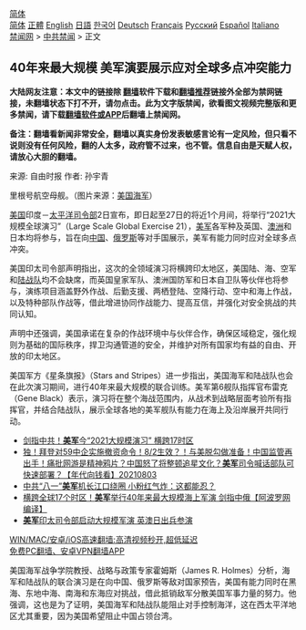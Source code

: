  <!-- 面包屑导航 --> <div class="breadcrumb"><!-- GTranslate: https://gtranslate.io/ -->  <div class="switcher notranslate">  <div class="selected">  <a href="#" onclick="return false;"> 简体</a>  </div>  <div class="option">  <a href="https://www.bannedbook.org" onclick="doGTranslate('zh-CN|zh-CN');jQuery('div.switcher div.selected a').html(jQuery(this).html());return false;" title="简体中文" class="nturl selected"> 简体</a>  <a href="https://www.bannedbook.org/zh-tw/" onclick="doGTranslate('zh-CN|zh-TW');jQuery('div.switcher div.selected a').html(jQuery(this).html());return false;" title="繁體中文" class="nturl"> 正體</a>  <a href="https://www.bannedbook.org/en/" onclick="doGTranslate('zh-CN|en');jQuery('div.switcher div.selected a').html(jQuery(this).html());return false;" title="English" class="nturl"> English</a>  <a href="https://www.bannedbook.org/ja/" onclick="doGTranslate('zh-CN|ja');jQuery('div.switcher div.selected a').html(jQuery(this).html());return false;" title="日本語" class="nturl"> 日語</a>  <a href="https://www.bannedbook.org/ko/" onclick="doGTranslate('zh-CN|ko');jQuery('div.switcher div.selected a').html(jQuery(this).html());return false;" title="한국어" class="nturl"> 한국어</a>  <a href="https://www.bannedbook.org/de/" onclick="doGTranslate('zh-CN|de');jQuery('div.switcher div.selected a').html(jQuery(this).html());return false;" title="Deutsch" class="nturl"> Deutsch</a>  <a href="https://www.bannedbook.org/fr/" onclick="doGTranslate('zh-CN|fr');jQuery('div.switcher div.selected a').html(jQuery(this).html());return false;" title="Français" class="nturl"> Français</a>  <a href="https://www.bannedbook.org/ru/" onclick="doGTranslate('zh-CN|ru');jQuery('div.switcher div.selected a').html(jQuery(this).html());return false;" title="Русский" class="nturl"> Русский</a>  <a href="https://www.bannedbook.org/es/" onclick="doGTranslate('zh-CN|es');jQuery('div.switcher div.selected a').html(jQuery(this).html());return false;" title="Español" class="nturl"> Español</a>  <a href="https://www.bannedbook.org/it/" onclick="doGTranslate('zh-CN|it');jQuery('div.switcher div.selected a').html(jQuery(this).html());return false;" title="Italiano" class="nturl"> Italiano</a>  </div>  </div>      <div class='breadcrumb-sub'><!-- Breadcrumb NavXT 6.3.0 --> <a href="https://www.bannedbook.org/" class="home">禁闻网</a> &gt; <a href="https://www.bannedbook.org/bnews/cbnews/" class="category">中共禁闻</a> &gt; 正文</div></div><h2>40年来最大规模 美军演要展示应对全球多点冲突能力</h2> <p class="notice"><b>大陆网友注意：本文中的链接除 <a href="https://github.com/bannedbook/fanqiang" >翻墙</a>软件下载和<a href="https://github.com/killgcd/justmysocks/blob/master/README.md">翻墙推荐</a>链接外全部为禁网链接，未翻墙状态下打不开，请勿点击。此为文字版禁闻，欲看图文视频完整版和更多禁闻，请下载<a href="https://github.com/bannedbook/fanqiang">翻墙软件或APP</a>后翻墙上禁闻网。</p><p>备注：翻墙看新闻非常安全，翻墙以真实身份发表敏感言论有一定风险，但只看不说则没有任何风险，翻的人太多，政府管不过来，也不管。信息自由是天赋人权，请放心大胆的翻墙。</b></p>  <div class="entry"> <p>来源:&nbsp;自由时报                            作者:&nbsp;孙宇青                                                 </p> <p>里根号航空母舰。（图片来源：<a href="https://www.bannedbook.org/bnews/tag/%e7%be%8e%e5%9b%bd%e6%b5%b7%e5%86%9b/" class="st_tag internal_tag" rel="tag" title="标签 美国海军 下的日志">美国海军</a>）</p>  <p><a href="https://www.bannedbook.org/bnews/tag/%e7%be%8e%e5%9b%bd/" class="st_tag internal_tag" rel="tag" title="标签 美国 下的日志">美国</a>印度－<a href="https://www.bannedbook.org/bnews/tag/%e5%a4%aa%e5%b9%b3%e6%b4%8b/" class="st_tag internal_tag" rel="tag" title="标签 太平洋 下的日志">太平洋</a><a href="https://www.bannedbook.org/bnews/tag/%E5%8F%B8%E4%BB%A4%E9%83%A8/" class="st_tag internal_tag" rel="tag" title="标签 司令部 下的日志">司令部</a>2日宣布，即日起至27日的将近1个月间，将举行“2021大规模全球演习”（Large Scale Global Exercise 21），<a href="https://www.bannedbook.org/bnews/tag/%e7%be%8e%e5%86%9b/" class="st_tag internal_tag" rel="tag" title="标签 美军 下的日志">美军</a>各军种及英国、<a href="https://www.bannedbook.org/bnews/tag/%e6%be%b3%e6%b4%b2/" class="st_tag internal_tag" rel="tag" title="标签 澳洲 下的日志">澳洲</a>和日本均将参与，旨在向<span class='wp_keywordlink_affiliate'><a href="https://www.bannedbook.org/" title="中国" target="_blank">中国</a></span>、<a href="https://www.bannedbook.org/bnews/tag/%e4%bf%84%e7%bd%97%e6%96%af/" class="st_tag internal_tag" rel="tag" title="标签 俄罗斯 下的日志">俄罗斯</a>等对手国展示，美军有能力同时应对全球多点冲突。</p> <p>美国印太司令部声明指出，这次的全领域演习将横跨印太地区，美国陆、海、空军和<a href="https://www.bannedbook.org/bnews/tag/%e9%99%86%e6%88%98%e9%98%9f/" class="st_tag internal_tag" rel="tag" title="标签 陆战队 下的日志">陆战队</a>均不会缺席，而英国皇家军队、澳洲国防军和日本自卫队等伙伴也将参与，演练项目涵盖野外作战、后勤支援、两栖登陆、空降行动、空中和海上作战，以及特种部队作战等，借此增进协同作战能力、提高互信，并强化对安全挑战的共同认知。</p>  <p>声明中还强调，美国承诺在复杂的作战环境中与伙伴合作，确保区域稳定，强化规则为基础的国际秩序，捍卫沟通管道的安全，并维护对所有国家均有益的自由、开放的印太地区。</p> <p>美国军方《星条旗报》（Stars and Stripes）进一步指出，美国海军和陆战队也会在此次演习期间，进行40年来最大规模的联合训练。美军第6舰队指挥官布雷克（Gene Black）表示，演习将在整个海战范围内，从战术到战略层面考验所有指挥官，并结合陆战队，展示全球各地的美军舰队有能力在海上及沿岸展开共同行动。</p>  <ul class='op-related-articles' title='相关阅读'> <li><a href='https://www.bannedbook.org/bnews/comments/20210803/1599591.html' target='_blank'>剑指中共！<b>美军</b>今“2021大规模演习” 横跨17时区</a></li> <li><a href='https://www.bannedbook.org/bnews/taiwannews/20210803/1599566.html' target='_blank'>独！拜登对59中企实施撤资命令！8/2生效？！与美脱勾做准备！中国监管再出手！痛批网游是精神鸦片？中国怒了将整顿追星文化？<b>美军</b>司令喊话部队可快速部署？【年代向钱看】20210803</a></li> <li><a href='https://www.bannedbook.org/bnews/comments/20210803/1599559.html' target='_blank'>中共“八一”<b>美军</b>机长江口绕圈 小粉红气炸：这都能忍？</a></li> <li><a href='https://www.bannedbook.org/bnews/topimagenews/20210803/1599444.html' target='_blank'>横跨全球17个时区！<b>美军</b>举行40年来最大规模海上军演 剑指中俄【阿波罗网编译】</a></li> <li><a href='https://www.bannedbook.org/bnews/worldnews/usa/20210803/1599341.html' target='_blank'><b>美军</b>印太司令部启动大规模军演 英澳日出兵参演</a></li> </ul> <p class="texttj"> <a href="https://github.com/bannedbook/fanqiang/wiki/V2ray%E6%9C%BA%E5%9C%BA" target="_blank">WIN/MAC/安卓/iOS高速翻墙:高清视频秒开,超低延迟</a><br/> <a href="https://github.com/bannedbook/fanqiang/wiki/%E7%A6%81%E9%97%BB%E7%BD%91%E5%AE%89%E5%8D%93%E7%BF%BB%E5%A2%99%E6%96%B0%E9%97%BBAPP" target="_blank">免费PC翻墙、安卓VPN翻墙APP</a></p><p>美国海军战争学院教授、战略与政策专家霍姆斯（James R. Holmes）分析，海军和陆战队的联合演习是在向中国、俄罗斯等敌对国家预告，美国有能力同时在黑海、东地中海、南海和东海应对挑战，借此抵销敌军分散美国军事力量的努力。他强调，这也是为了证明，美国海军和陆战队能阻止对手控制海洋，这在西太平洋地区尤其重要，因为美国希望阻止中国占领台湾。</p> <a name='sharetosocial'></a>  <div style="margin-bottom:5px;padding-bottom:5px;clear:both"> <div id="archive-pix-1" class="banner-ads"> <!-- AuctionX Display platform tag START --> <div id="26318x728x90x621x_ADSLOT2" clicktrack="%%CLICK_URL_ESC%%"></div> <!-- AuctionX Display platform tag END --> </div> <div id="archive-pix-2" class="banner-ads"> <!-- AuctionX Display platform tag START --> <div id="26315x300x250x621x_ADSLOT2" clicktrack="%%CLICK_URL_ESC%%"></div> <!-- AuctionX Display platform tag END --> </div> </div>  <div id="archive-pix-1" class="banner-ads"> <!-- AuctionX Display platform tag START --> <div id="26318x728x90x621x_ADSLOT3" clicktrack="%%CLICK_URL_ESC%%"></div> <!-- AuctionX Display platform tag END --> </div> </div><!--END ENTRY--> 